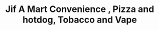 ---
title: "Jif A Mart Convenience , Pizza and hotdog, Tobacco and Vape"
url: /wallace/jif-a-mart-convenience-pizza-and-hotdog-tobacco-and-vape/
shop: Lebensmittel
---